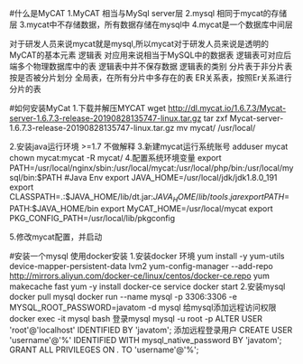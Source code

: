 #什么是MyCAT
1.MyCAT 相当与MySql server层
2.mysql 相同于mycat的存储层
3.mycat中不存储数据，所有数据存储在mysql中
4.mycat是一个数据库中间层


对于研发人员来说mycat就是mysql,所以mycat对于研发人员来说是透明的
MyCAT的基本元素
逻辑表
 对应用来说相当于MySQL中的数据表
 逻辑表可对应后端多个物理数据库中的表
 逻辑表中并不保存数据
逻辑表的类别
 分片表于非分片表按是否被分片划分
 全局表，在所有分片中多存在的表
 ER关系表，按照Er关系进行分片的表
 
 

#如何安装MyCat
1.下载并解压MYCAT
    wget http://dl.mycat.io/1.6.7.3/Mycat-server-1.6.7.3-release-20190828135747-linux.tar.gz
    tar zxf Mycat-server-1.6.7.3-release-20190828135747-linux.tar.gz
    mv mycat/ /usr/local/
   
2.安装java运行环境 >=1.7
    不做解释
3.新建mycat运行系统账号
    adduser mycat
    chown mycat:mycat -R mycat/
4.配置系统环境变量
export PATH=/usr/local/nginx/sbin:/usr/local/mycat:/usr/local/php/bin:/usr/local/mysql/bin:$PATH
#Java Env
export JAVA_HOME=/usr/local/jdk/jdk1.8.0_191
export CLASSPATH=.:$JAVA_HOME/lib/dt.jar:$JAVA_HOME/lib/tools.jar
export PATH=$PATH:$JAVA_HOME/bin
export MyCAT_HOME=/usr/local/mycat
export  PKG_CONFIG_PATH=/usr/local/lib/pkgconfig

5.修改mycat配置，并启动

#安装一个mysql
使用docker安装
 1.安装docker 环境
 yum install -y yum-utils device-mapper-persistent-data lvm2
 yum-config-manager --add-repo http://mirrors.aliyun.com/docker-ce/linux/centos/docker-ce.repo
 yum makecache fast
 yum -y install docker-ce
 service docker start
 2.安装mysql 
 docker pull mysql
 docker run --name mysql -p 3306:3306 -e MYSQL_ROOT_PASSWORD=javatom -d mysql
 给mysql添加远程访问权限
 docker exec -it mysql bash
 登录mysql
 mysql -u root -p
 ALTER USER 'root'@'localhost' IDENTIFIED BY 'javatom';
 添加远程登录用户
 CREATE USER 'username'@'%' IDENTIFIED WITH mysql_native_password BY 'javatom';
 GRANT ALL PRIVILEGES ON *.* TO 'username'@'%';
